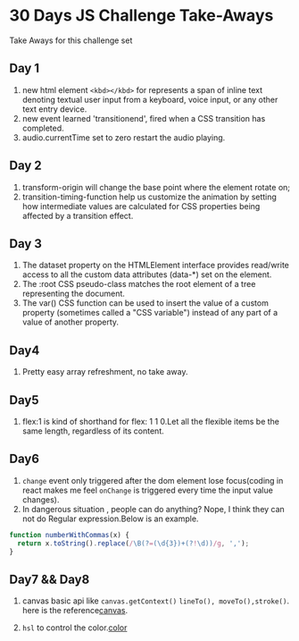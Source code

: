 # 30 Days JS Challenge Take-Aways

Take Aways for this challenge set

## Day 1

1. new html element `<kbd></kbd>` for represents a span of inline text denoting textual user input from a keyboard, voice input, or any other text entry device.
2. new event learned 'transitionend', fired when a CSS transition has completed.
3. audio.currentTime set to zero restart the audio playing.

## Day 2

1. transform-origin will change the base point where the element rotate on;
2. transition-timing-function help us customize the animation by setting how intermediate values are calculated for CSS properties being affected by a transition effect.

## Day 3

1. The dataset property on the HTMLElement interface provides read/write access to all the custom data attributes (data-\*) set on the element.
2. The :root CSS pseudo-class matches the root element of a tree representing the document.
3. The var() CSS function can be used to insert the value of a custom property (sometimes called a "CSS variable") instead of any part of a value of another property.

## Day4

1. Pretty easy array refreshment, no take away.

## Day5

1. flex:1 is kind of shorthand for flex: 1 1 0.Let all the flexible items be the same length, regardless of its content.

## Day6

1. `change` event only triggered after the dom element lose focus(coding in react makes me feel `onChange` is triggered every time the input value changes).
2. In dangerous situation , people can do anything? Nope, I think they can not do Regular expression.Below is an example.

```javascript
function numberWithCommas(x) {
  return x.toString().replace(/\B(?=(\d{3})+(?!\d))/g, ',');
}
```

## Day7 && Day8

1. canvas basic api like `canvas.getContext()` `lineTo(), moveTo(),stroke()`. here is the reference[canvas](https://developer.mozilla.org/en-US/docs/Web/API/Canvas_API).

2. `hsl` to control the color.[color](https://developer.mozilla.org/en-US/docs/Web/CSS/color_value)
